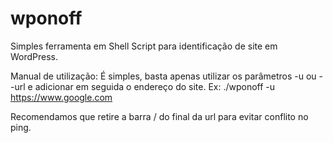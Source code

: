 # wponoff
Simples ferramenta em Shell Script para identificação de site em WordPress.

Manual de utilização: É simples, basta apenas utilizar os parâmetros -u ou --url e adicionar em seguida o endereço do site.
Ex: 
    ./wponoff -u https://www.google.com
    
Recomendamos que retire a barra / do final da url para evitar conflito no ping. 
